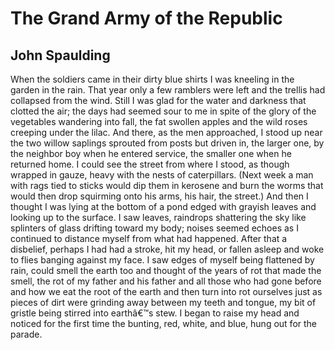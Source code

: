 # The Grand Army of the Republic
## John Spaulding
When the soldiers came in their dirty blue shirts
I was kneeling in the garden in the rain.
That year only a few ramblers were left
and the trellis had collapsed from the wind.
Still I was glad for the water and darkness that clotted the air;
the days had seemed sour to me in spite of
the glory of the vegetables wandering into fall,
the fat swollen apples and the wild roses
creeping under the lilac. And there, as the men approached,
I stood up near the two willow saplings
sprouted from posts but driven in,
the larger one, by the neighbor boy
when he entered service, the smaller one
when he returned home. I could see
the street from where I stood, as though wrapped
in gauze, heavy with the nests of caterpillars.
(Next week a man with rags tied to sticks
would dip them in kerosene and
burn the worms that would then drop
squirming onto his arms, his hair, the street.)
And then I thought I was lying at the bottom of a pond
edged with grayish leaves and looking up to the surface.
I saw leaves, raindrops shattering the sky
like splinters of glass drifting toward my body;
noises seemed echoes as I continued to distance myself
from what had happened. After that
a disbelief, perhaps I had had a stroke, hit my head,
or fallen asleep and woke to flies banging against my face.
I saw edges of myself being flattened by rain,
could smell the earth too and thought of the years
of rot that made the smell, the rot of my father and his father
and all those who had gone before and how we eat the root
of the earth and then turn into rot ourselves just as
pieces of dirt were grinding away between my teeth and tongue,
my bit of gristle being stirred into earthâ€™s stew.
I began to raise my head and noticed
for the first time the bunting,
red, white, and blue, hung out for the parade.